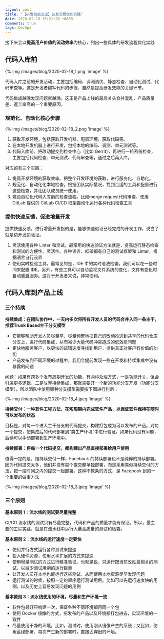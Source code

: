 ```yaml
---
layout: post
title: "【研发效能之道】研发流程优化实践"
date: 2020-02-18 15:21:28 +0800
comments: true
tags: DevOps
---
```


接下来会以**提高用户价值的流动效率**为核心，列出一些具体的研发流程优化实践

<!-- more -->

## 代码入库前
{% img /images/blog/2020-02-18_1.png 'image' %}

代码入库之前的开发活动，主要包括编码、调测调优、静态检查、自动化测试、代码审查等。这是开发者编写代码的步骤，自然是提高研发效能的关键环节。

代码集成越晚发现问题就越晚。这正是产品上线的最后关头合并混乱，产品质量差、返工率高的一个重要原因。
### 规范化、自动化核心步骤
{% img /images/blog/2020-02-18_2.png 'image' %}


1. 获取开发环境，包括获取开发机器、配置环境、获取代码等。
2. 在本地开发机器上进行开发，包括本地的编码、调测、单元测试等。
3. 代码入库前，把改动提交到检查中心（比如 Gerrit），再进行一轮系统检查，主要包括代码检查、单元测试、代码审查等，通过之后再入库。

对应的有三个实践：

1. 提高开发环境的获取效率。把整个开发环境的获取，进行服务化、自助化。
2. 规范化、自动化化本地检查。根据团队实际情况，找到合适的工具和配置进行这些检查，并让团队成员统一使用。
3. 建设自动化代码入库前的检查流程。比如merge request代码审查、使用 GitLab 提供的 GitLab CI/CD 框架自动化运行各种代码检查工具

### 提供快速反馈，促进增量开发
提供快速反馈，进行增量开发指的是，能够快速验证已经完成的开发工作，说白了就是边开发边验证。

1. 灵活使用各种 Linter 和测试。最常用的快速验证方法就是，提高运行静态检查和测试的方便性、灵活性。各种语言、框架都有自己的测试框架和 Linter，根据语言自行设置
2. 使用实时检验工具。最常见的是，IDE 中的实时语法检查。我们可以花一些时间来配置 IDE。另外，有些工具可以自动监视文件系统的变化，文件有变化时自动重启服务。这对于开发者来说，非常便利。

## 代码入库到产品上线
### 三个持续
**持续集成：在团队协作中，一天内多次将所有开发人员的代码合并入同一条主干，推荐Trunk Based主干分支模型**

* 它能够帮助开发人员尽量早、尽量频繁地把自己的改动推送到共享的代码仓库分支上，进行代码集成，从而减少大量代码冲突造成的低效能问题
* 更快地服务客户，以更快的试错速度寻找到用户，提供真正对客户有价值的功能
* 产品发布到不同环境的过程中，我们会提前发现一些在开发和持续集成中没有暴露的问题

问题：如果有跨多个发布周期开发的功能，有两种处理方式，一是功能开关，但会引进更多逻辑，二是放弃持续集成，那就需要开一个新的功能分支开发（功能分支模型）。所以团队中使用哪种分支模型需要按下图进行判断：

{% img /images/blog/2020-02-18_4.jpeg 'image' %}


**持续交付：一种软件工程方法，在短周期内完成软件产品，以保证软件保持在随时可以发布的状态**

目标是，对每一个进入主干分支的代码提交，构建打包成为可以发布的产品。对每一个提交，把集成后的代码部署到“类生产环境”中进行验证。如果代码没有问题，后续可以手动部署到生产环境中。

**持续部署：将每一个代码提交，都构建出产品直接部署给用户使用**

值得一提的是，跟持续交付一样，Facebook 的持续部署也不是纯粹的持续部署。因为代码提交太多，他们并没有每个提交都单独部署，而是采用类似持续交付的方法，把一段时间之内的提交一起部署。这种不教条的方式，是 Facebook 到的一个重要的做事方法

{% img /images/blog/2020-02-18_3.jpeg 'image' %}

### 三个原则

**基本原则 1：流水线的测试要尽量完整**

CI/CD 流水线的测试只有尽量完整，代码和产品的质量才能有保证。所以，最主要的工程实践，就是在流水线中运行大量高质量的测试和检查。

**基本原则 2：流水线的运行速度一定要快**

* 使用并行方式运行各种测试来提速
* 投入硬件资源，使用水平扩展的方式来提速
* 使用增量测试的方式进行精准验证。也就是说，只运行跟当前改动最相关的测试，以减少测试用例的运行数量
* 让开发人员在本地也能运行这些测试，从而使用本地资源尽早发现问题
* 运行测试的时候，按照一定的顺序运行测试用例。比如可以先运行速度快的用例，以及历史上容易发现问题的用例

**基本原则 3：流水线使用的环境，尽量和生产环境一致**

* 软件包最好只构建一次，保证各种不同环境都用同一个包
* 使用 Docker 镜像的方式，把发布的产品以及环境都打包进去，实现环境的一致性
* 尽量使用干净的环境。比如，测试时，使用刚从镜像产生的系统；又比如，使用蓝绿部署，每次产生新的部署时，直接丢弃旧的环境。


